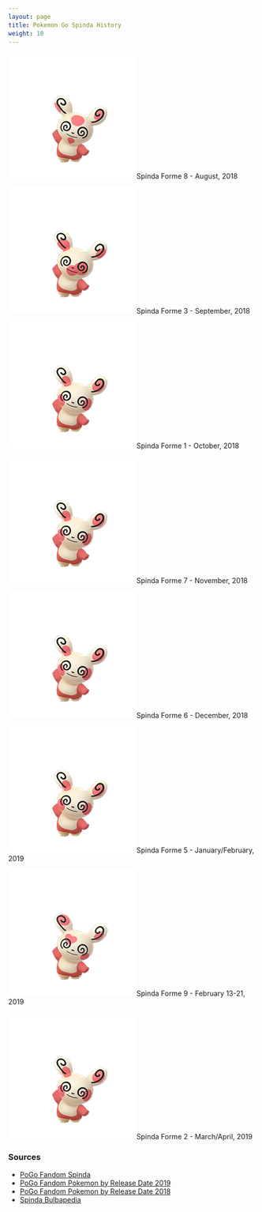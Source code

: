 ```yaml
---
layout: page
title: Pokemon Go Spinda History
weight: 10
---
```


![Forme 8](/images/SpindaForme8.png "Spinda Forme 8") Spinda Forme 8 - August, 2018

![Forme 3](/images/SpindaForme3.png "Spinda Forme 3") Spinda Forme 3 - September, 2018

![Forme 1](/images/SpindaForme1.png "Spinda Forme 1") Spinda Forme 1 - October, 2018

![Forme 7](/images/SpindaForme1.png "Spinda Forme 7") Spinda Forme 7 - November, 2018

![Forme 6](/images/SpindaForme1.png "Spinda Forme 6") Spinda Forme 6 - December, 2018

![Forme 5](/images/SpindaForme1.png "Spinda Forme 5") Spinda Forme 5 - January/February, 2019

![Forme 9](/images/SpindaForme9.png "Spinda Forme 9") Spinda Forme 9 - February 13-21, 2019

![Forme 2](/images/SpindaForme1.png "Spinda Forme 2") Spinda Forme 2 - March/April, 2019

### Sources

- [PoGo Fandom Spinda](https://pokemongo.fandom.com/wiki/Spinda)
- [PoGo Fandom Pokemon by Release Date 2019](https://pokemongo.fandom.com/wiki/List_of_Pok%C3%A9mon_forms_by_release_date/2019)
- [PoGo Fandom Pokemon by Release Date 2018](https://pokemongo.fandom.com/wiki/List_of_Pok%C3%A9mon_forms_by_release_date/2018)
- [Spinda Bulbapedia](https://bulbapedia.bulbagarden.net/wiki/Spinda_(Pok%C3%A9mon)#Major_appearances)

